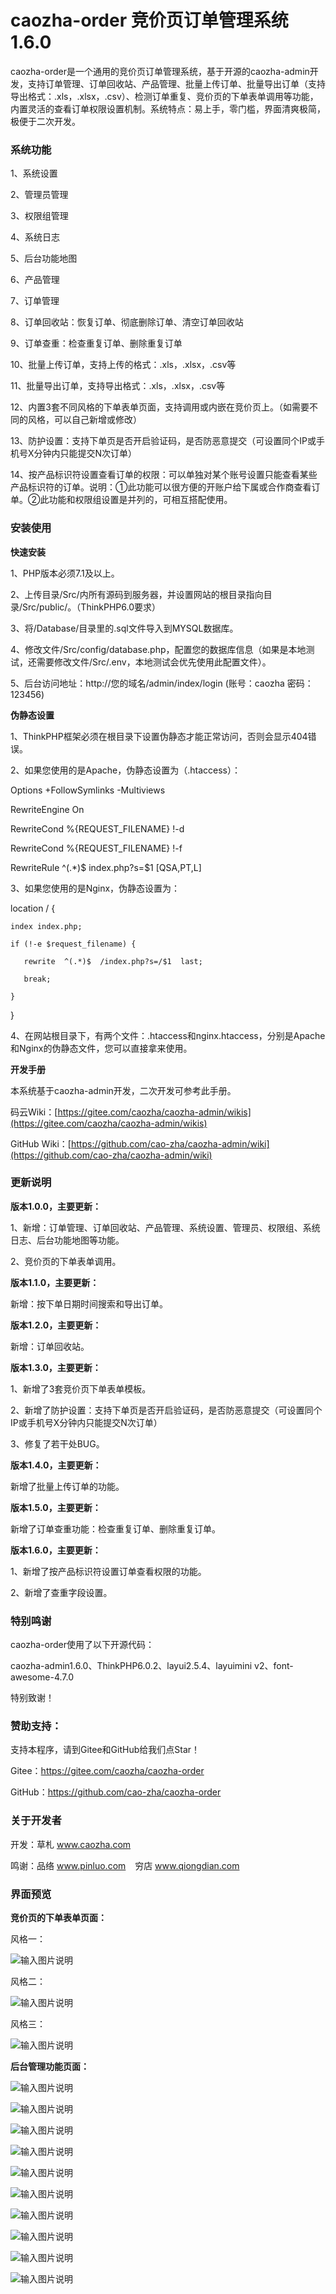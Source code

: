 # caozha-order 竞价页订单管理系统 1.6.0

caozha-order是一个通用的竞价页订单管理系统，基于开源的caozha-admin开发，支持订单管理、订单回收站、产品管理、批量上传订单、批量导出订单（支持导出格式：.xls，.xlsx，.csv）、检测订单重复、竞价页的下单表单调用等功能，内置灵活的查看订单权限设置机制。系统特点：易上手，零门槛，界面清爽极简，极便于二次开发。

### 系统功能

1、系统设置

2、管理员管理

3、权限组管理

4、系统日志

5、后台功能地图

6、产品管理

7、订单管理

8、订单回收站：恢复订单、彻底删除订单、清空订单回收站

9、订单查重：检查重复订单、删除重复订单

10、批量上传订单，支持上传的格式：.xls，.xlsx，.csv等

11、批量导出订单，支持导出格式：.xls，.xlsx，.csv等

12、内置3套不同风格的下单表单页面，支持调用或内嵌在竞价页上。（如需要不同的风格，可以自己新增或修改）

13、防护设置：支持下单页是否开启验证码，是否防恶意提交（可设置同个IP或手机号X分钟内只能提交N次订单）

14、按产品标识符设置查看订单的权限：可以单独对某个账号设置只能查看某些产品标识符的订单。说明：①此功能可以很方便的开账户给下属或合作商查看订单。②此功能和权限组设置是并列的，可相互搭配使用。


### 安装使用

**快速安装**

1、PHP版本必须7.1及以上。

2、上传目录/Src/内所有源码到服务器，并设置网站的根目录指向目录/Src/public/。（ThinkPHP6.0要求）

3、将/Database/目录里的.sql文件导入到MYSQL数据库。

4、修改文件/Src/config/database.php，配置您的数据库信息（如果是本地测试，还需要修改文件/Src/.env，本地测试会优先使用此配置文件）。

5、后台访问地址：http://您的域名/admin/index/login   (账号：caozha   密码：123456)


**伪静态设置**

1、ThinkPHP框架必须在根目录下设置伪静态才能正常访问，否则会显示404错误。

2、如果您使用的是Apache，伪静态设置为（.htaccess）：

<IfModule mod_rewrite.c>

  Options +FollowSymlinks -Multiviews
  
  RewriteEngine On
  
  RewriteCond %{REQUEST_FILENAME} !-d
  
  RewriteCond %{REQUEST_FILENAME} !-f
  
  RewriteRule ^(.*)$ index.php?s=$1 [QSA,PT,L]
  
</IfModule>


3、如果您使用的是Nginx，伪静态设置为：

location / {

    index index.php;
    
    if (!-e $request_filename) {
    
       rewrite  ^(.*)$  /index.php?s=/$1  last;
       
       break;
       
    }
    
}


4、在网站根目录下，有两个文件：.htaccess和nginx.htaccess，分别是Apache和Nginx的伪静态文件，您可以直接拿来使用。


**开发手册**

本系统基于caozha-admin开发，二次开发可参考此手册。

码云Wiki：[https://gitee.com/caozha/caozha-admin/wikis](https://gitee.com/caozha/caozha-admin/wikis)

GitHub Wiki：[https://github.com/cao-zha/caozha-admin/wiki](https://github.com/cao-zha/caozha-admin/wiki)


### 更新说明


**版本1.0.0，主要更新：**

1、新增：订单管理、订单回收站、产品管理、系统设置、管理员、权限组、系统日志、后台功能地图等功能。

2、竞价页的下单表单调用。


**版本1.1.0，主要更新：**

新增：按下单日期时间搜索和导出订单。


**版本1.2.0，主要更新：**

新增：订单回收站。

**版本1.3.0，主要更新：**

1、新增了3套竞价页下单表单模板。

2、新增了防护设置：支持下单页是否开启验证码，是否防恶意提交（可设置同个IP或手机号X分钟内只能提交N次订单）

3、修复了若干处BUG。

**版本1.4.0，主要更新：**

新增了批量上传订单的功能。

**版本1.5.0，主要更新：**

新增了订单查重功能：检查重复订单、删除重复订单。

**版本1.6.0，主要更新：**

1、新增了按产品标识符设置订单查看权限的功能。

2、新增了查重字段设置。


### 特别鸣谢

caozha-order使用了以下开源代码：

caozha-admin1.6.0、ThinkPHP6.0.2、layui2.5.4、layuimini v2、font-awesome-4.7.0

特别致谢！

### 赞助支持：

支持本程序，请到Gitee和GitHub给我们点Star！

Gitee：https://gitee.com/caozha/caozha-order

GitHub：https://github.com/cao-zha/caozha-order

### 关于开发者

开发：草札 www.caozha.com

鸣谢：品络 www.pinluo.com  &ensp;  穷店 www.qiongdian.com


### 界面预览


**竞价页的下单表单页面：**

风格一：

![输入图片说明](https://images.gitee.com/uploads/images/2020/0630/153646_fd08bd8e_7397417.png "7.png")

风格二：

![输入图片说明](https://images.gitee.com/uploads/images/2020/0630/153654_93d9e77b_7397417.png "8.png")

风格三：

![输入图片说明](https://images.gitee.com/uploads/images/2020/0630/153703_1c25fca2_7397417.png "9.png")


**后台管理功能页面：**


![输入图片说明](https://images.gitee.com/uploads/images/2020/0701/210221_62e6b554_7397417.png "1.png")

![输入图片说明](https://images.gitee.com/uploads/images/2020/0701/210229_51d0bae9_7397417.png "2.png")

![输入图片说明](https://images.gitee.com/uploads/images/2020/0701/210236_e330436f_7397417.png "3.png")

![输入图片说明](https://images.gitee.com/uploads/images/2020/0701/210243_bce659bc_7397417.png "4.png")

![输入图片说明](https://images.gitee.com/uploads/images/2020/0701/210250_fab99560_7397417.png "5.png")

![输入图片说明](https://images.gitee.com/uploads/images/2020/0701/210257_9b7b776e_7397417.png "6.png")

![输入图片说明](https://images.gitee.com/uploads/images/2020/0701/210307_acbaea3b_7397417.png "10.png")

![输入图片说明](https://images.gitee.com/uploads/images/2020/0701/210317_ef12a3df_7397417.png "11.png")

![输入图片说明](https://images.gitee.com/uploads/images/2020/0702/111805_1689bae8_7397417.png "12.png")

![输入图片说明](https://images.gitee.com/uploads/images/2020/0702/111816_9fffec5e_7397417.png "13.png")

